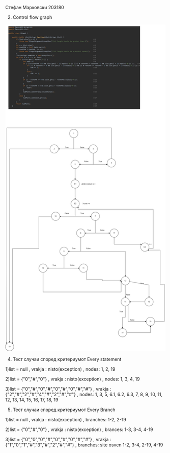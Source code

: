 Стефан Марковски 203180

2. Control flow graph

![](ControlFlowGraph.jpg)


4. Тест случаи според критериумот Every statement

1)list = null , vrakja : nisto(exception) , nodes: 1, 2, 19

2)list = {"0","#","0"} , vrakja : nisto(exception) , nodes: 1, 3, 4, 19

3)list = {"0","#","0","#","0","#","0","#","#"} , vrakja : {"2","#","2","#","4","#","2","#","#"} , nodes: 1, 3, 5, 6.1, 6.2, 6.3, 7, 8, 9, 10, 11, 12, 13, 14, 15, 16, 17, 18, 19


5. Тест случаи според критериумот Every Branch

1)list = null , vrakja : nisto(exception) , branches: 1-2, 2-19

2)list = {"0","#","0"} , vrakja : nisto(exception) , brances: 1-3, 3-4, 4-19

3)list = {"0","0","0","#","0","#","0","#","#"} , vrakja : {"1","0","1","#","3","#","2","#","#"} ,  branches: site osven 1-2, 3-4, 2-19, 4-19